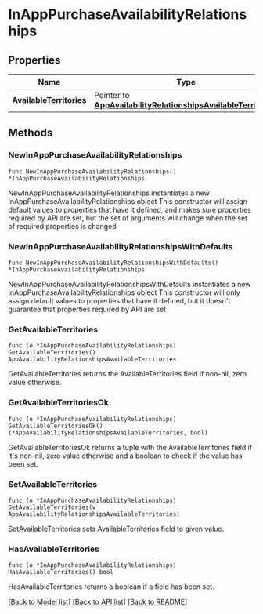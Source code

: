# InAppPurchaseAvailabilityRelationships

## Properties

Name | Type | Description | Notes
------------ | ------------- | ------------- | -------------
**AvailableTerritories** | Pointer to [**AppAvailabilityRelationshipsAvailableTerritories**](AppAvailabilityRelationshipsAvailableTerritories.md) |  | [optional] 

## Methods

### NewInAppPurchaseAvailabilityRelationships

`func NewInAppPurchaseAvailabilityRelationships() *InAppPurchaseAvailabilityRelationships`

NewInAppPurchaseAvailabilityRelationships instantiates a new InAppPurchaseAvailabilityRelationships object
This constructor will assign default values to properties that have it defined,
and makes sure properties required by API are set, but the set of arguments
will change when the set of required properties is changed

### NewInAppPurchaseAvailabilityRelationshipsWithDefaults

`func NewInAppPurchaseAvailabilityRelationshipsWithDefaults() *InAppPurchaseAvailabilityRelationships`

NewInAppPurchaseAvailabilityRelationshipsWithDefaults instantiates a new InAppPurchaseAvailabilityRelationships object
This constructor will only assign default values to properties that have it defined,
but it doesn't guarantee that properties required by API are set

### GetAvailableTerritories

`func (o *InAppPurchaseAvailabilityRelationships) GetAvailableTerritories() AppAvailabilityRelationshipsAvailableTerritories`

GetAvailableTerritories returns the AvailableTerritories field if non-nil, zero value otherwise.

### GetAvailableTerritoriesOk

`func (o *InAppPurchaseAvailabilityRelationships) GetAvailableTerritoriesOk() (*AppAvailabilityRelationshipsAvailableTerritories, bool)`

GetAvailableTerritoriesOk returns a tuple with the AvailableTerritories field if it's non-nil, zero value otherwise
and a boolean to check if the value has been set.

### SetAvailableTerritories

`func (o *InAppPurchaseAvailabilityRelationships) SetAvailableTerritories(v AppAvailabilityRelationshipsAvailableTerritories)`

SetAvailableTerritories sets AvailableTerritories field to given value.

### HasAvailableTerritories

`func (o *InAppPurchaseAvailabilityRelationships) HasAvailableTerritories() bool`

HasAvailableTerritories returns a boolean if a field has been set.


[[Back to Model list]](../README.md#documentation-for-models) [[Back to API list]](../README.md#documentation-for-api-endpoints) [[Back to README]](../README.md)


